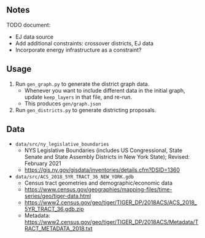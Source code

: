 ## Notes

TODO document:

- EJ data source
- Add additional constraints: crossover districts, EJ data
- Incorporate energy infrastructure as a constraint?

## Usage

1. Run `gen_graph.py` to generate the district graph data.
    - Whenever you want to include different data in the initial graph, update `keep_layers` in that file, and re-run.
    - This produces `gen/graph.json`
2. Run `gen_districts.py` to generate districting proposals.

## Data

- `data/src/ny_legislative_boundaries`
    - NYS Legislative Boundaries (includes US Congressional, State Senate and State Assembly Districts in New York State); Revised: February 2021
    - <https://gis.ny.gov/gisdata/inventories/details.cfm?DSID=1360>
- `data/src/ACS_2018_5YR_TRACT_36_NEW_YORK.gdb`
    - Census tract geometries and demographic/economic data
    - <https://www.census.gov/geographies/mapping-files/time-series/geo/tiger-data.html>
    - <https://www2.census.gov/geo/tiger/TIGER_DP/2018ACS/ACS_2018_5YR_TRACT_36.gdb.zip>
    - Metadata: <https://www2.census.gov/geo/tiger/TIGER_DP/2018ACS/Metadata/TRACT_METADATA_2018.txt>
